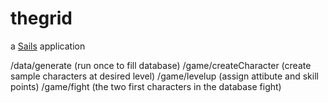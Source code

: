 # thegrid

a [Sails](http://sailsjs.org) application

/data/generate (run once to fill database)
/game/createCharacter (create sample characters at desired level)
/game/levelup (assign attibute and skill points)
/game/fight (the two first characters in the database fight)

